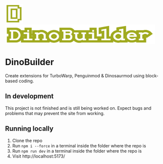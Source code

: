 <img src="./icon.png" width="58" height="64" /> <img src="./icon_title.png" width="490" height="64" />

# DinoBuilder
Create extensions for TurboWarp, Penguinmod & Dinosaurmod using block-based coding.

## In development
This project is not finished and is still being worked on. Expect bugs and problems that may prevent the site from working.

## Running locally

1. Clone the repo
2. Run `npm i --force` in a terminal inside the folder where the repo is
3. Run `npm run dev` in a terminal inside the folder where the repo is
4. Visit http://localhost:5173/